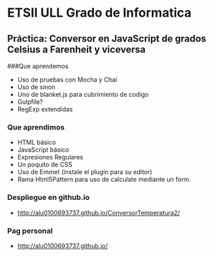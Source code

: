 # ETSII ULL Grado de Informatica

## Práctica: Conversor en JavaScript de grados Celsius a Farenheit y viceversa

###Que aprendemos
* Uso de pruebas con Mocha y Chai
* Uso de sinon
* Uno de blanket.js para cubrimiento de codigo
* Gulpfile?
* RegExp extendidas

### Que aprendimos

* HTML básico
* JavaScript básico
* Expresiones Regulares
* Un poquito de CSS
* Uso de Emmet (instale el plugin para su editor)
* Rama Html5Pattern para uso de calculate mediante un form.




### Despliegue en github.io

* http://alu0100693737.github.io/ConversorTemperatura2/

### Pag personal

* http://alu0100693737.github.io/
